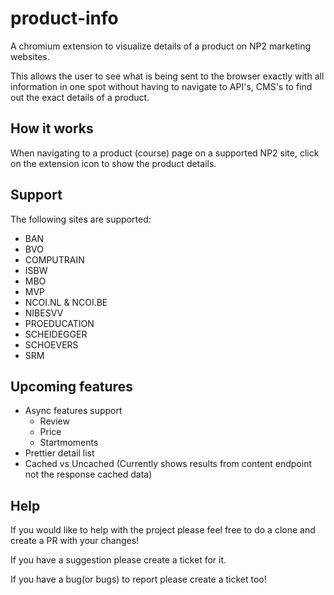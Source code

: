 # product-info
A chromium extension to visualize details of a product on NP2 marketing websites. 

This allows the user to see what is being sent to the browser exactly with all information in one spot without having to navigate to API's, CMS's to find out the exact details of a product. 

## How it works
When navigating to a product (course) page on a supported NP2 site, click on the extension icon to show the product details.

## Support
The following sites are supported:
* BAN
* BVO
* COMPUTRAIN
* ISBW
* MBO
* MVP
* NCOI.NL & NCOI.BE
* NIBESVV
* PROEDUCATION
* SCHEIDEGGER
* SCHOEVERS
* SRM

## Upcoming features
* Async features support 
    * Review
    * Price
    * Startmoments
* Prettier detail list
* Cached vs Uncached (Currently shows results from content endpoint not the response cached data)

## Help
If you would like to help with the project please feel free to do a clone and create a PR with your changes!

If you have a suggestion please create a ticket for it.

If you have a bug(or bugs) to report please create a ticket too!
